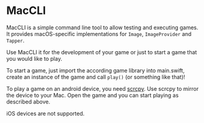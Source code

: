 # MacCLI

MacCLI is a simple command line tool to allow testing and executing games. It provides macOS-specific implementations for `Image`, `ImageProvider` and `Tapper`.

Use MacCLI it for the development of your game or just to start a game that you would like to play.

To start a game, just import the according game library into main.swift, create an instance of the game and call `play()` (or something like that)!

To play a game on an android device, you need [scrcpy](Sources/IO/Scrcpy). Use scrcpy to mirror the device to your Mac. Open the game and you can start playing as described above.

iOS devices are not supported.
